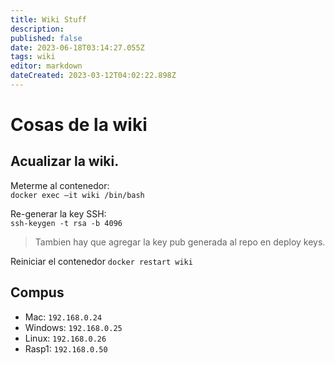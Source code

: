 ```yaml
---
title: Wiki Stuff
description:
published: false
date: 2023-06-18T03:14:27.055Z
tags: wiki
editor: markdown
dateCreated: 2023-03-12T04:02:22.898Z
---
```


# Cosas de la wiki

## Acualizar la wiki.

Meterme al contenedor: \
`docker exec –it wiki /bin/bash`

Re-generar la key SSH: \
`ssh-keygen -t rsa -b 4096`

> Tambien hay que agregar la key pub generada al repo en deploy keys.

Reiniciar el contenedor
`docker restart wiki`



## Compus
- Mac: `192.168.0.24`
- Windows: `192.168.0.25`
- Linux: `192.168.0.26`
- Rasp1: `192.168.0.50`

